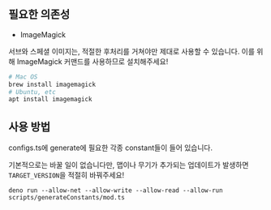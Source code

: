 ## 필요한 의존성

- ImageMagick

서브와 스페셜 이미지는, 적절한 후처리를 거쳐야만 제대로 사용할 수 있습니다. 이를 위해 ImageMagick 커맨드를 사용하므로 설치해주세요!

```sh
# Mac OS
brew install imagemagick
# Ubuntu, etc
apt install imagemagick
```

## 사용 방법

configs.ts에 generate에 필요한 각종 constant들이 들어 있습니다.

기본적으로는 바꿀 일이 없습니다만, 맵이나 무기가 추가되는 업데이트가 발생하면 `TARGET_VERSION`을 적절히 바꿔주세요!

```
deno run --allow-net --allow-write --allow-read --allow-run scripts/generateConstants/mod.ts
```